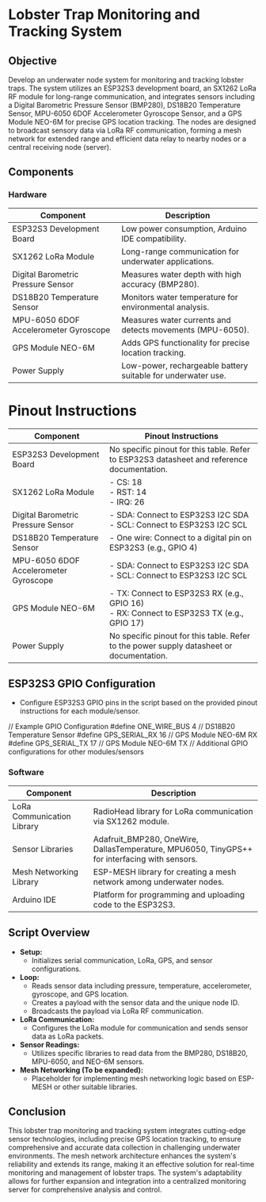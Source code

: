 # Lobster Trap Monitoring and Tracking System

## Objective
Develop an underwater node system for monitoring and tracking lobster traps. The system utilizes an ESP32S3 development board, an SX1262 LoRa RF module for long-range communication, and integrates sensors including a Digital Barometric Pressure Sensor (BMP280), DS18B20 Temperature Sensor, MPU-6050 6DOF Accelerometer Gyroscope Sensor, and a GPS Module NEO-6M for precise GPS location tracking. The nodes are designed to broadcast sensory data via LoRa RF communication, forming a mesh network for extended range and efficient data relay to nearby nodes or a central receiving node (server).

## Components

### Hardware
| Component                              | Description                                                    |
| -------------------------------------- | -------------------------------------------------------------- |
| ESP32S3 Development Board              | Low power consumption, Arduino IDE compatibility.              |
| SX1262 LoRa Module                     | Long-range communication for underwater applications.          |
| Digital Barometric Pressure Sensor     | Measures water depth with high accuracy (BMP280).               |
| DS18B20 Temperature Sensor             | Monitors water temperature for environmental analysis.          |
| MPU-6050 6DOF Accelerometer Gyroscope  | Measures water currents and detects movements (MPU-6050).       |
| GPS Module NEO-6M                      | Adds GPS functionality for precise location tracking.          |
| Power Supply                           | Low-power, rechargeable battery suitable for underwater use.    |

# Pinout Instructions

| Component                              | Pinout Instructions                                         |
| -------------------------------------- | ------------------------------------------------------------ |
| ESP32S3 Development Board              | No specific pinout for this table. Refer to ESP32S3 datasheet and reference documentation. |
| SX1262 LoRa Module                     | - CS: 18<br>- RST: 14<br>- IRQ: 26                           |
| Digital Barometric Pressure Sensor     | - SDA: Connect to ESP32S3 I2C SDA<br>- SCL: Connect to ESP32S3 I2C SCL |
| DS18B20 Temperature Sensor             | - One wire: Connect to a digital pin on ESP32S3 (e.g., GPIO 4) |
| MPU-6050 6DOF Accelerometer Gyroscope  | - SDA: Connect to ESP32S3 I2C SDA<br>- SCL: Connect to ESP32S3 I2C SCL |
| GPS Module NEO-6M                      | - TX: Connect to ESP32S3 RX (e.g., GPIO 16)<br>- RX: Connect to ESP32S3 TX (e.g., GPIO 17) |
| Power Supply                           | No specific pinout for this table. Refer to the power supply datasheet or documentation. |

## ESP32S3 GPIO Configuration

- Configure ESP32S3 GPIO pins in the script based on the provided pinout instructions for each module/sensor.

// Example GPIO Configuration
#define ONE_WIRE_BUS 4        // DS18B20 Temperature Sensor
#define GPS_SERIAL_RX 16      // GPS Module NEO-6M RX
#define GPS_SERIAL_TX 17      // GPS Module NEO-6M TX
// Additional GPIO configurations for other modules/sensors

### Software
| Component                     | Description                                                |
| ----------------------------- | ---------------------------------------------------------- |
| LoRa Communication Library    | RadioHead library for LoRa communication via SX1262 module. |
| Sensor Libraries              | Adafruit_BMP280, OneWire, DallasTemperature, MPU6050, TinyGPS++ for interfacing with sensors. |
| Mesh Networking Library        | ESP-MESH library for creating a mesh network among underwater nodes. |
| Arduino IDE                   | Platform for programming and uploading code to the ESP32S3.  |



## Script Overview
- **Setup:**
  - Initializes serial communication, LoRa, GPS, and sensor configurations.
- **Loop:**
  - Reads sensor data including pressure, temperature, accelerometer, gyroscope, and GPS location.
  - Creates a payload with the sensor data and the unique node ID.
  - Broadcasts the payload via LoRa RF communication.
- **LoRa Communication:**
  - Configures the LoRa module for communication and sends sensor data as LoRa packets.
- **Sensor Readings:**
  - Utilizes specific libraries to read data from the BMP280, DS18B20, MPU-6050, and NEO-6M sensors.
- **Mesh Networking (To be expanded):**
  - Placeholder for implementing mesh networking logic based on ESP-MESH or other suitable libraries.

## Conclusion
This lobster trap monitoring and tracking system integrates cutting-edge sensor technologies, including precise GPS location tracking, to ensure comprehensive and accurate data collection in challenging underwater environments. The mesh network architecture enhances the system's reliability and extends its range, making it an effective solution for real-time monitoring and management of lobster traps. The system's adaptability allows for further expansion and integration into a centralized monitoring server for comprehensive analysis and control.
